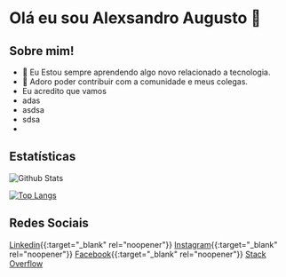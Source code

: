 # Olá eu sou Alexsandro Augusto  👋

## Sobre mim!

-  🚀 Eu Estou sempre aprendendo algo novo relacionado a tecnologia.
-  🌱 Adoro poder contribuir com a comunidade e meus colegas. 
-   Eu acredito que vamos 
- adas
- asdsa
- sdsa
- 

## Estatísticas

![Github Stats](https://github-readme-stats.vercel.app/api?username=alexaugusto23&show_icons=true&theme=vue)

[![Top Langs](https://github-readme-stats.vercel.app/api/top-langs/?username=alexaugusto23&langs_count=20)](https://github.com/alexaugusto23/github-readme-stats)

## Redes Sociais
[Linkedin](https://www.linkedin.com/in/alexsandroaugusto/){{:target="_blank" rel="noopener"}} 
[Instagram](https://www.instagram.com/alexsandroaugustoignacio/){{:target="_blank" rel="noopener"}} 
[Facebook](https://www.facebook.com/alexsandroaugusto.ignacio){{:target="_blank" rel="noopener"}} 
[Stack Overflow]()


<!--
**alexaugusto23/alexaugusto23** is a ✨ _special_ ✨ repository because its `README.md` (this file) appears on your GitHub profile.

Here are some ideas to get you started:

- 🔭 I’m currently working on ...
...
- 👯 I’m looking to collaborate on ...
- 🤔 I’m looking for help with ...
- 💬 Ask me about ...
- 📫 How to reach me: ...
- 😄 Pronouns: ...
- ⚡ Fun fact: ...
-->

